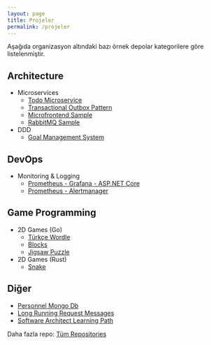 ```yaml
---
layout: page
title: Projeler
permalink: /projeler
---
```


Aşağıda organizasyon altındaki bazı örnek depolar kategorilere göre listelenmiştir.

## Architecture
- Microservices
  - [Todo Microservice](https://github.com/DTVegaArchChapter/Architecture/tree/main/microservices/TodoMicroservice)
  - [Transactional Outbox Pattern](https://github.com/DTVegaArchChapter/Architecture/tree/main/microservices/OutboxPattern)
  - [Microfrontend Sample](https://github.com/DTVegaArchChapter/Architecture/tree/main/microservices/microfrontend-sample)
  - [RabbitMQ Sample](https://github.com/DTVegaArchChapter/Architecture/tree/main/microservices/RabbitMqSample)
- DDD
  - [Goal Management System](https://github.com/DTVegaArchChapter/Architecture/tree/main/ddd/goal-management-system)

## DevOps
- Monitoring & Logging
  - [Prometheus - Grafana - ASP.NET Core](https://github.com/DTVegaArchChapter/DevOps/tree/main/monitoring-and-logging/prometheus-grafana-aspnet-core)
  - [Prometheus - Alertmanager](https://github.com/DTVegaArchChapter/DevOps/tree/main/monitoring-and-logging/prometheus-alertmanager)

## Game Programming
- 2D Games (Go)
  - [Türkçe Wordle](https://github.com/DTVegaArchChapter/GameProgramming/tree/main/2d-games/wordle/golang)
  - [Blocks](https://github.com/DTVegaArchChapter/GameProgramming/tree/main/2d-games/blocks/golang)
  - [Jigsaw Puzzle](https://github.com/DTVegaArchChapter/GameProgramming/tree/main/2d-games/jigsaw-puzzle/golang)
- 2D Games (Rust)
  - [Snake](https://github.com/DTVegaArchChapter/GameProgramming/tree/main/2d-games/snake/rustlang)

## Diğer
- [Personnel Mongo Db](https://github.com/DTVegaArchChapter/PersonnelMongoDb)
- [Long Running Request Messages](https://github.com/DTVegaArchChapter/LongRunningExternalRequestMessaging)
- [Software Architect Learning Path](https://github.com/DTVegaArchChapter/SoftwareArchitectLearningPath)

Daha fazla repo: [Tüm Repositories](https://github.com/orgs/DTVegaArchChapter/repositories)

